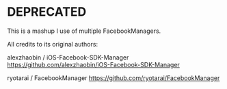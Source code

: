 DEPRECATED
====================
This is a mashup I use of multiple FacebookManagers.

All credits to its original authors:

alexzhaobin / iOS-Facebook-SDK-Manager
https://github.com/alexzhaobin/iOS-Facebook-SDK-Manager

ryotarai / FacebookManager
https://github.com/ryotarai/FacebookManager
